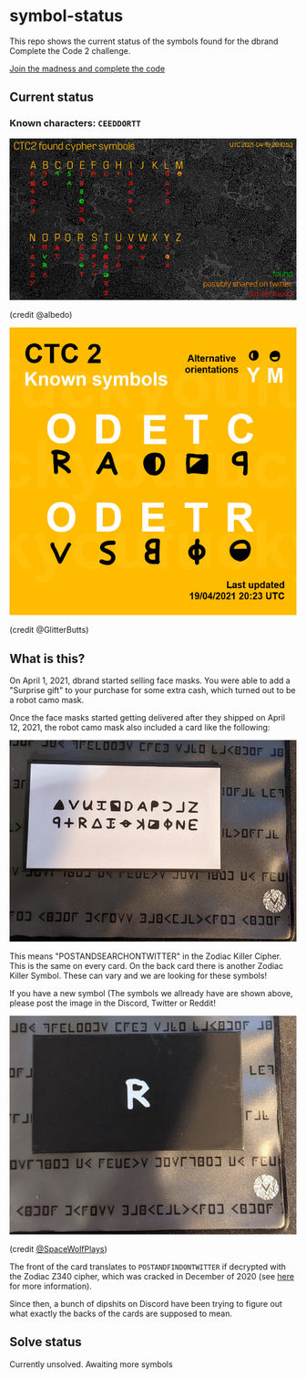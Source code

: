 # symbol-status

This repo shows the current status of the symbols found for the dbrand Complete the Code 2 challenge.

[Join the madness and complete the code](https://discord.gg/dbrand)


## Current status
### Known characters: `CEEDDORTT`

![Status](CTC2.png)

(credit @albedo)

![Known Only](Known.png)

(credit @GlitterButts)

## What is this?

On April 1, 2021, dbrand started selling face masks. You were able to add a "Surprise gift" to your purchase for some extra cash, which turned out to be a robot camo mask.

Once the face masks started getting delivered after they shipped on April 12, 2021, the robot camo mask also included a card like the following:

![Card Front](card_front.jpeg)

This means "POSTANDSEARCHONTWITTER" in the Zodiac Killer Cipher. This is the same on every card. 
On the back card there is another Zodiac Killer Symbol. These can vary and we are looking for these symbols!

If you have a new symbol (The symbols we allready have are shown above, please post the image in the Discord, Twitter or Reddit!

![Card Back](card_back.jpeg)

(credit [@SpaceWolfPlays](https://twitter.com/spacewolfplays))

The front of the card translates to `POSTANDFINDONTWITTER` if decrypted with the Zodiac Z340 cipher, which was cracked in December of 2020 (see [here](http://zodiackillersite.com/viewtopic.php?f=23&t=5079) for more information).

Since then, a bunch of dipshits on Discord have been trying to figure out what exactly the backs of the cards are supposed to mean.

## Solve status

Currently unsolved. Awaiting more symbols
